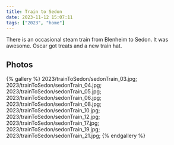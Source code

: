 ```yaml
---
title: Train to Sedon
date: 2023-11-12 15:07:11
tags: ["2023", "home"]
---
```


There is an occasional steam train from Blenheim to Sedon. It was awesome. Oscar got treats and a new train hat.

## Photos

{% gallery %}
2023/trainToSedon/sedonTrain_03.jpg;
2023/trainToSedon/sedonTrain_04.jpg;
2023/trainToSedon/sedonTrain_05.jpg;
2023/trainToSedon/sedonTrain_06.jpg;
2023/trainToSedon/sedonTrain_08.jpg;
2023/trainToSedon/sedonTrain_10.jpg;
2023/trainToSedon/sedonTrain_12.jpg;
2023/trainToSedon/sedonTrain_17.jpg;
2023/trainToSedon/sedonTrain_19.jpg;
2023/trainToSedon/sedonTrain_21.jpg;
{% endgallery %}

